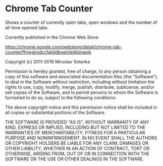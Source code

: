 Chrome Tab Counter
==================

Shows a counter of currently open tabs, open windows and the number of all-time opened tabs.

Currently published in the Chrome Web Store:

https://chrome.google.com/webstore/detail/chrome-tab-counter/fhnegjjodccfaliddboelcleikbmapik



Copyright (c) 2011-2018 Miroslav Solanka


Permission is hereby granted, free of charge, to any person obtaining a copy of this software and associated documentation files (the "Software"), to deal in the Software without restriction, including without limitation the rights to use, copy, modify, merge, publish, distribute, sublicense, and/or sell copies of the Software, and to permit persons to whom the Software is furnished to do so, subject to the following conditions:

The above copyright notice and this permission notice shall be included in all copies or substantial portions of the Software.

THE SOFTWARE IS PROVIDED "AS IS", WITHOUT WARRANTY OF ANY KIND, EXPRESS OR IMPLIED, INCLUDING BUT NOT LIMITED TO THE WARRANTIES OF MERCHANTABILITY, FITNESS FOR A PARTICULAR PURPOSE AND NONINFRINGEMENT. IN NO EVENT SHALL THE AUTHORS OR COPYRIGHT HOLDERS BE LIABLE FOR ANY CLAIM, DAMAGES OR OTHER LIABILITY, WHETHER IN AN ACTION OF CONTRACT, TORT OR OTHERWISE, ARISING FROM, OUT OF OR IN CONNECTION WITH THE SOFTWARE OR THE USE OR OTHER DEALINGS IN THE SOFTWARE.
